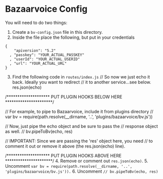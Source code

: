 Bazaarvoice Config
=

You will need to do two things:

1. Create a ```bv-config.json``` file in this directory.
2. Inside the file place the following, but put in your credentials
```
{
    "apiversion": "5.2"
  , "passkey": "YOUR_ACTUAL_PASSKEY"
  , "userId": "YOUR_ACTUAL_USERID"
  , "url": "YOUR_ACTUAL_URL"
}
```

3. Find the following code in `routes/index.js`
// So now we just echo it back. Ideally you want to redirect
// it to another service...see below.
res.json(echo)

/******************** PUT PLUGIN HOOKS BELOW HERE **********************/

// For example, to pipe to Bazaarvoice, include it from plugins directory
// var bv = require(path.resolve(__dirname, '..', 'plugins/bazaarvoice/bv.js'))

// Now, just pipe the echo object and be sure to pass the
// response object as well.
// bv.pipeToBv(echo, res)

// IMPORTANT: Since we are passing the 'res' object here, you need
// to comment it out or remove it above (the res.json(echo) line).


/******************** PUT PLUGIN HOOKS ABOVE HERE **********************/
4. Remove or comment out `res.json(echo)`.
5. Uncomment `var bv = require(path.resolve(__dirname, '..', 'plugins/bazaarvoice/bv.js')).`
6. Uncomment `// bv.pipeToBv(echo, res)`